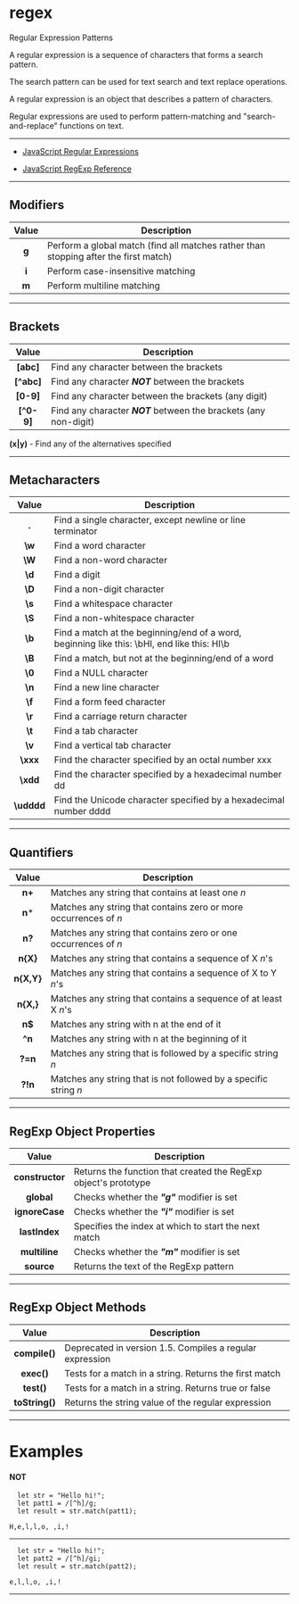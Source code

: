 # regex
Regular Expression Patterns

A regular expression is a sequence of characters that forms a search pattern.

The search pattern can be used for text search and text replace operations. 

A regular expression is an object that describes a pattern of characters.

Regular expressions are used to perform pattern-matching and "search-and-replace" functions on text.

-----------

- [JavaScript Regular Expressions](https://www.w3schools.com/js/js_regexp.asp)

- [JavaScript RegExp Reference](https://www.w3schools.com/jsref/jsref_obj_regexp.asp)


-----------

## Modifiers

 
Value | Description
:---: | ---
 **g** |  Perform a global match (find all matches rather than stopping after the first match)
 **i** |  Perform case-insensitive matching 
 **m** |  Perform multiline matching 


-----------

## Brackets

Value | Description
:---: | ---
**[abc]** |	Find any character between the brackets
**[^abc]** | 	Find any character ***NOT*** between the brackets
**[0-9]** | 	Find any character between the brackets (any digit)
**[^0-9]** |	Find any character ***NOT*** between the brackets (any non-digit)

**(x|y)** -	Find any of the alternatives specified


-----------

## Metacharacters

Value | Description
:---: | ---
**.** |	Find a single character, except newline or line terminator
**\w** | 	Find a word character
**\W** |	Find a non-word character
**\d** |	Find a digit
**\D** |Find a non-digit character
**\s** |Find a whitespace character
**\S** |Find a non-whitespace character
**\b** |Find a match at the beginning/end of a word, beginning like this: \bHI, end like this: HI\b
**\B** |Find a match, but not at the beginning/end of a word
**\0** |Find a NULL character
**\n** |Find a new line character
**\f** |Find a form feed character
**\r** |Find a carriage return character
**\t** |Find a tab character
**\v** |Find a vertical tab character
**\xxx** |Find the character specified by an octal number xxx
**\xdd** |Find the character specified by a hexadecimal number dd
**\udddd** |Find the Unicode character specified by a hexadecimal number dddd

-----------

## Quantifiers

Value | Description
:---: | ---
**n+** |Matches any string that contains at least one *n*
**n*** |Matches any string that contains zero or more occurrences of *n*
**n?** |Matches any string that contains zero or one occurrences of *n*
**n{X}** |Matches any string that contains a sequence of X *n*'s
**n{X,Y}** |Matches any string that contains a sequence of X to Y *n*'s
**n{X,}** |Matches any string that contains a sequence of at least X *n*'s
**n$** |Matches any string with n at the end of it
**^n** |Matches any string with n at the beginning of it
**?=n** |Matches any string that is followed by a specific string *n*
**?!n** |Matches any string that is not followed by a specific string *n*



-----------

## RegExp Object Properties

Value | Description
:---: | ---
**constructor** |	Returns the function that created the RegExp object's prototype
**global** 	| Checks whether the ***"g"*** modifier is set
**ignoreCase** |	Checks whether the ***"i"*** modifier is set
**lastIndex** |	Specifies the index at which to start the next match
**multiline** |	Checks whether the ***"m"*** modifier is set
**source** |	Returns the text of the RegExp pattern


-----------

## RegExp Object Methods

Value | Description
:---: | ---
**compile()** |	Deprecated in version 1.5. Compiles a regular expression
**exec()** |	Tests for a match in a string. Returns the first match
**test()** |	Tests for a match in a string. Returns true or false
**toString()** |	Returns the string value of the regular expression



-----------

# Examples

#### NOT

```
  let str = "Hello hi!";
  let patt1 = /[^h]/g;
  let result = str.match(patt1);

```

```
H,e,l,l,o, ,i,!
```

-----------

```
  let str = "Hello hi!";
  let patt2 = /[^h]/gi;
  let result = str.match(patt2);

```

```
e,l,l,o, ,i,!
```

-----------
